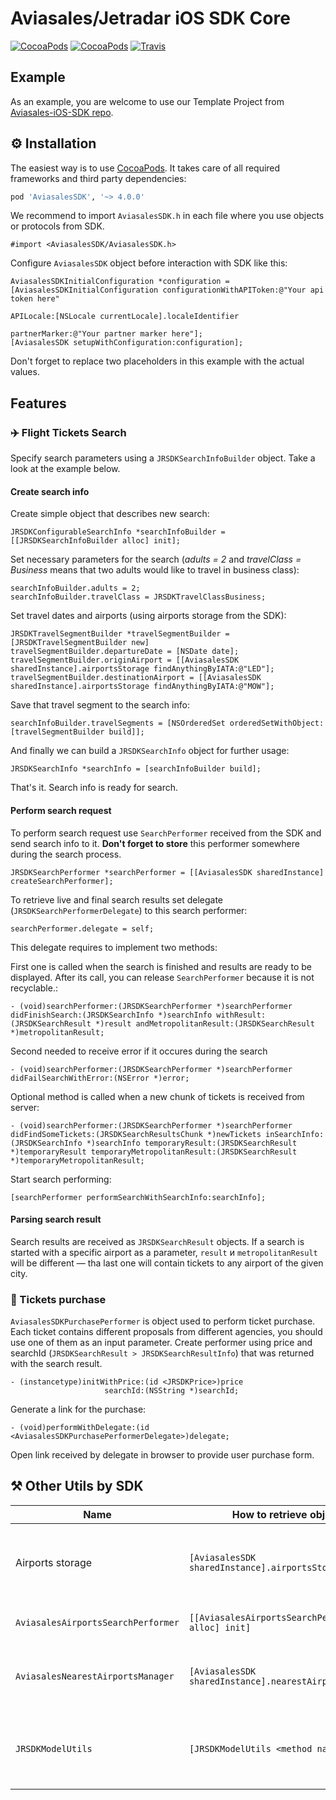# Aviasales/Jetradar iOS SDK Core
[![CocoaPods](https://img.shields.io/cocoapods/v/AviasalesSDK.svg)](https://cocoapods.org/pods/AviasalesSDK)
[![CocoaPods](https://img.shields.io/cocoapods/p/AviasalesSDK.svg)](https://cocoapods.org/pods/AviasalesSDK)
[![Travis](https://img.shields.io/travis/KosyanMedia/Aviasales-iOS-SDK-Core/master.svg)](https://travis-ci.org/KosyanMedia/Aviasales-iOS-SDK-Core)


## Example
As an example, you are welcome to use our Template Project from [Aviasales-iOS-SDK repo](https://github.com/KosyanMedia/Aviasales-iOS-SDK).

## ⚙ Installation
The easiest way is to use [CocoaPods](http://cocoapods.org). It takes care of all required frameworks and third party dependencies:

```ruby
pod 'AviasalesSDK', '~> 4.0.0'
```

We recommend to import ```AviasalesSDK.h``` in each file where you use objects or protocols from SDK.

```objc
#import <AviasalesSDK/AviasalesSDK.h>
```

Configure ```AviasalesSDK``` object before interaction with SDK like this:

```objc
AviasalesSDKInitialConfiguration *configuration = [AviasalesSDKInitialConfiguration configurationWithAPIToken:@"Your api token here"
                                                                                                    APILocale:[NSLocale currentLocale].localeIdentifier
                                                                                                partnerMarker:@"Your partner marker here"];
[AviasalesSDK setupWithConfiguration:configuration];
```
Don't forget to replace two placeholders in this example with the actual values.


## Features
### ✈️ Flight Tickets Search
Specify search parameters using a ```JRSDKSearchInfoBuilder``` object. Take a look at the example below.

#### Create search info
Create simple object that describes new search:

```objc
JRSDKConfigurableSearchInfo *searchInfoBuilder = [[JRSDKSearchInfoBuilder alloc] init];
```
Set necessary parameters for the search (*adults = 2* and *travelClass = Business* means that two adults would like to travel in business class):

```objc
searchInfoBuilder.adults = 2;
searchInfoBuilder.travelClass = JRSDKTravelClassBusiness;
```
Set travel dates and airports (using airports storage from the SDK):

```objc
JRSDKTravelSegmentBuilder *travelSegmentBuilder = [JRSDKTravelSegmentBuilder new]
travelSegmentBuilder.departureDate = [NSDate date];
travelSegmentBuilder.originAirport = [[AviasalesSDK sharedInstance].airportsStorage findAnythingByIATA:@"LED"];
travelSegmentBuilder.destinationAirport = [[AviasalesSDK sharedInstance].airportsStorage findAnythingByIATA:@"MOW"];
```
Save that travel segment to the search info:

```objc
searchInfoBuilder.travelSegments = [NSOrderedSet orderedSetWithObject:[travelSegmentBuilder build]];
```

And finally we can build a `JRSDKSearchInfo` object for further usage:

```objc
JRSDKSearchInfo *searchInfo = [searchInfoBuilder build];
```

That's it. Search info is ready for search.

#### Perform search request
To perform search request use ```SearchPerformer``` received from the SDK and send search info to it. **Don't forget to store** this performer somewhere during the search process.

```objc
JRSDKSearchPerformer *searchPerformer = [[AviasalesSDK sharedInstance] createSearchPerformer];
```
To retrieve live and final search results set delegate (```JRSDKSearchPerformerDelegate```) to this search performer:

```objc
searchPerformer.delegate = self;
```
This delegate requires to implement two methods:

First one is called when the search is finished and results are ready to be displayed. After its call, you can release ```SearchPerformer``` because it is not recyclable.:

```objc
- (void)searchPerformer:(JRSDKSearchPerformer *)searchPerformer didFinishSearch:(JRSDKSearchInfo *)searchInfo withResult:(JRSDKSearchResult *)result andMetropolitanResult:(JRSDKSearchResult *)metropolitanResult;
```
Second needed to receive error if it occures during the search

```objc
- (void)searchPerformer:(JRSDKSearchPerformer *)searchPerformer didFailSearchWithError:(NSError *)error;
```

Optional method is called when a new chunk of tickets is received from server:

```objc
- (void)searchPerformer:(JRSDKSearchPerformer *)searchPerformer didFindSomeTickets:(JRSDKSearchResultsChunk *)newTickets inSearchInfo:(JRSDKSearchInfo *)searchInfo temporaryResult:(JRSDKSearchResult *)temporaryResult temporaryMetropolitanResult:(JRSDKSearchResult *)temporaryMetropolitanResult;
```

Start search performing:

```objc
[searchPerformer performSearchWithSearchInfo:searchInfo];
```

#### Parsing search result

Search results are received as ```JRSDKSearchResult``` objects. If a search is started with a specific airport as a parameter, ```result``` и ```metropolitanResult``` will be different — tha last one will contain tickets to any airport of the given city.

### <a name="ticket-purchase-anchor"></a>💸 Tickets purchase
```AviasalesSDKPurchasePerformer``` is object used to perform ticket purchase. Each ticket contains different proposals from different agencies, you should use one of them as an input parameter.
Create performer using price and searchId (```JRSDKSearchResult > JRSDKSearchResultInfo```) that was returned with the search result.

```objc
- (instancetype)initWithPrice:(id <JRSDKPrice>)price
                     searchId:(NSString *)searchId;
```
Generate a link for the purchase:

```objc
- (void)performWithDelegate:(id <AviasalesSDKPurchasePerformerDelegate>)delegate;
```
Open link received by delegate in browser to provide user purchase form.

## ⚒ Other Utils by SDK
Name | How to retrieve object | Description
-----|-----------------------|------------
Airports storage|```[AviasalesSDK sharedInstance].airportsStorage```|Finds airport by IATA, provides a list of airports
```AviasalesAirportsSearchPerformer```| ```[[AviasalesAirportsSearchPerformer alloc] init]```|Finds airports by string
```AviasalesNearestAirportsManager```|```[AviasalesSDK sharedInstance].nearestAirportsManager```|Finds nearest airports to the current user.
```JRSDKModelUtils```| ```[JRSDKModelUtils <method name here>]```|Util methods that help you to work with SDK objects
